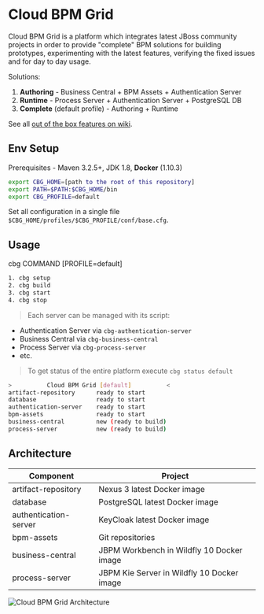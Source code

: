 # Cloud BPM Grid
Cloud BPM Grid is a platform which integrates latest JBoss community projects in order to provide "complete" BPM solutions for building prototypes, experimenting with the latest features, verifying the fixed issues and for day to day usage.

Solutions:

1. **Authoring** - Business Central + BPM Assets + Authentication Server
2. **Runtime** - Process Server + Authentication Server + PostgreSQL DB
3. **Complete** (default profile) - Authoring + Runtime

See all [out of the box features on wiki](https://github.com/edge-of-tomorrow/cloud-bpm-grid/wiki/Features).

## Env Setup

Prerequisites - Maven 3.2.5+, JDK 1.8, **Docker** (1.10.3)
```sh
export CBG_HOME=[path to the root of this repository]
export PATH=$PATH:$CBG_HOME/bin
export CBG_PROFILE=default
```

Set all configuration in a single file ```$CBG_HOME/profiles/$CBG_PROFILE/conf/base.cfg```.

## Usage

cbg COMMAND [PROFILE=default]

```sh
1. cbg setup
2. cbg build
3. cbg start
4. cbg stop
```

> Each server can be managed with its script:

* Authentication Server via ```cbg-authentication-server```
* Business Central via ```cbg-business-central```
* Process Server via ```cbg-process-server```
* etc.

> To get status of the entire platform execute ```cbg status default```
```sh
>          Cloud BPM Grid [default]          <
artifact-repository      ready to start
database                 ready to start
authentication-server 	 ready to start
bpm-assets               ready to start
business-central         new (ready to build)
process-server           new (ready to build)
```

## Architecture

Component             | Project
--------------------- | ---------------------------------------
artifact-repository   | Nexus 3 latest Docker image
database              | PostgreSQL latest Docker image
authentication-server | KeyCloak latest Docker image 
bpm-assets            | Git repositories
business-central      | JBPM Workbench in Wildfly 10 Docker image
process-server        | JBPM Kie Server in Wildfly 10 Docker image

![Cloud BPM Grid Architecture](https://github.com/edge-of-tomorrow/cloud-bpm-grid/raw/master/doc/architecture.png "Cloud BPM Grid Architecture")

